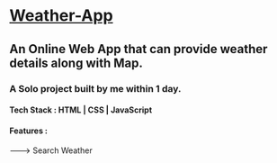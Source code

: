 # [Weather-App](https://akashkmt.github.io/Weather-App/)

<h2>An Online Web App that can provide weather details along with Map.</h2>
<h3>A Solo project built by me within 1 day.</h3>
<h4>Tech Stack : HTML | CSS | JavaScript </h4>
<h4>Features : </h4>
<p>---> Search Weather</p>

